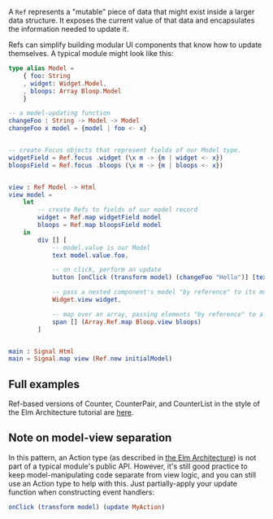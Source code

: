 A `Ref` represents a "mutable" piece of data that might exist inside a larger data structure.
It exposes the current value of that data and encapsulates the information needed to update it.

Refs can simplify building modular UI components that know how to update themselves.
A typical module might look like this:

```elm
type alias Model =
    { foo: String
    , widget: Widget.Model,
    , bloops: Array Bloop.Model
    }

-- a model-updating function
changeFoo : String -> Model -> Model
changeFoo x model = {model | foo <- x}


-- create Focus objects that represent fields of our Model type.
widgetField = Ref.focus .widget (\x m -> {m | widget <- x})
bloopsField = Ref.focus .bloops (\x m -> {m | bloops <- x})


view : Ref Model -> Html
view model =
    let
        -- create Refs to fields of our model record
        widget = Ref.map widgetField model
        bloops = Ref.map bloopsField model
    in
        div [] [
            -- model.value is our Model
            text model.value.foo,

            -- on click, perform an update
            button [onClick (transform model) (changeFoo "Hello")] [text "Hi"],

            -- pass a nested component's model "by reference" to its module's view function 
            Widget.view widget,

            -- map over an array, passing elements "by reference" to a view function
            span [] (Array.Ref.map Bloop.view bloops)
        ]


main : Signal Html
main = Signal.map view (Ref.new initialModel)

```

## Full examples

Ref-based versions of Counter, CounterPair, and CounterList
in the style of the Elm Architecture tutorial are
[here](https://github.com/karldray/elm-ref/tree/master/examples).

## Note on model-view separation

In this pattern, an Action type (as described in
[the Elm Architecture](https://github.com/evancz/elm-architecture-tutorial#the-elm-architecture))
is not part of a typical module's public API.
However, it's still good practice to keep model-manipulating code separate from view logic,
and you can still use an Action type to help with this.
Just partially-apply your update function when constructing event handlers:

```elm
onClick (transform model) (update MyAction)
```
